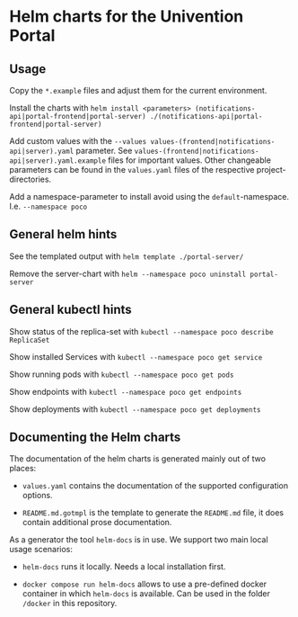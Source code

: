 
# Helm charts for the Univention Portal


## Usage

Copy the `*.example` files and adjust them for the current environment.

Install the charts with
`helm install <parameters> (notifications-api|portal-frontend|portal-server) ./(notifications-api|portal-frontend|portal-server)`

Add custom values with the
`--values values-(frontend|notifications-api|server).yaml`
parameter.
See
`values-(frontend|notifications-api|server).yaml.example`
files for important values.
Other changeable parameters can be found in the `values.yaml`
files of the respective project-directories.

Add a namespace-parameter to install avoid using the `default`-namespace.
I.e. `--namespace poco`


## General helm hints

See the templated output with `helm template ./portal-server/`

Remove the server-chart with `helm --namespace poco uninstall portal-server`


## General kubectl hints

Show status of the replica-set with `kubectl --namespace poco describe ReplicaSet`

Show installed Services with `kubectl --namespace poco get service`

Show running pods with `kubectl --namespace poco get pods`

Show endpoints with `kubectl --namespace poco get endpoints`

Show deployments with `kubectl --namespace poco get deployments`


## Documenting the Helm charts


The documentation of the helm charts is generated mainly out of two places:

- `values.yaml` contains the documentation of the supported configuration
  options.

- `README.md.gotmpl` is the template to generate the `README.md` file, it does
  contain additional prose documentation.

As a generator the tool `helm-docs` is in use. We support two main local usage scenarios:

- `helm-docs` runs it locally. Needs a local installation first.

- `docker compose run helm-docs` allows to use a pre-defined docker container in
  which `helm-docs` is available. Can be used in the folder `/docker` in this
  repository.
